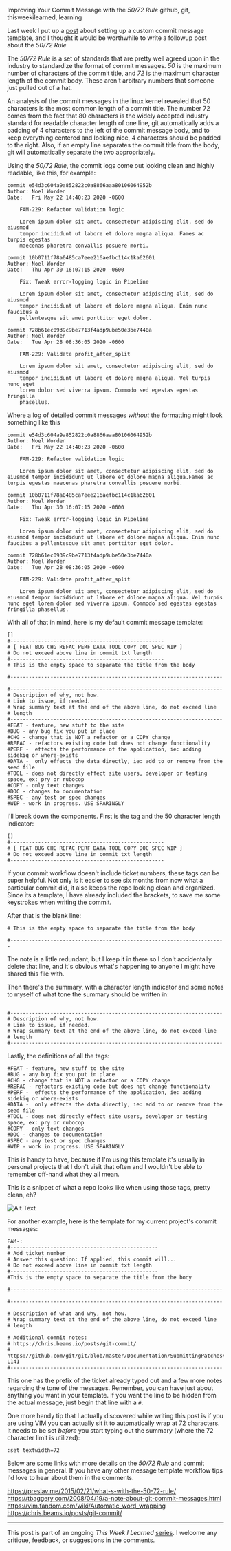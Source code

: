Improving Your Commit Message with the _50/72 Rule_
github, git, thisweekilearned, learning

Last week I put up a [post](https://dev.to/noelworden/got-5-minutes-to-spare-why-not-set-up-a-custom-commit-message-template-4njf) about setting up a custom commit message template, and I thought it would be worthwhile to write a followup post about the _50/72 Rule_

The _50/72 Rule_ is a set of standards that are pretty well agreed upon in the industry to standardize the format of commit messages. _50_ is the maximum number of characters of the commit title, and _72_ is the maximum character length of the commit body. These aren't arbitrary numbers that someone just pulled out of a hat.

An analysis of the commit messages in the linux kernel revealed that 50 characters is the most common length of a commit title. The number 72 comes from the fact that 80 characters is the widely accepted industry standard for readable character length of one line, git automatically adds a padding of 4 characters to the left of the commit message body, and to keep everything centered and looking nice, 4 characters should be padded to the right. Also, if an empty line separates the commit title from the body, git will automatically separate the two appropriately.

Using the _50/72 Rule_, the commit logs come out looking clean and highly readable, like this, for example:

```
commit e54d3c604a9a852822c0a8866aaa80106064952b
Author: Noel Worden
Date:   Fri May 22 14:40:23 2020 -0600

    FAM-229: Refactor validation logic

    Lorem ipsum dolor sit amet, consectetur adipiscing elit, sed do eiusmod
    tempor incididunt ut labore et dolore magna aliqua. Fames ac turpis egestas
    maecenas pharetra convallis posuere morbi.

commit 10b0711f78a0485ca7eee216aefbc114c1ka62601
Author: Noel Worden
Date:   Thu Apr 30 16:07:15 2020 -0600

    Fix: Tweak error-logging logic in Pipeline

    Lorem ipsum dolor sit amet, consectetur adipiscing elit, sed do eiusmod
    tempor incididunt ut labore et dolore magna aliqua. Enim nunc faucibus a
    pellentesque sit amet porttitor eget dolor.

commit 728b61ec0939c9be7713f4adp9ube50e3be7440a
Author: Noel Worden
Date:   Tue Apr 28 08:36:05 2020 -0600

    FAM-229: Validate profit_after_split

    Lorem ipsum dolor sit amet, consectetur adipiscing elit, sed do eiusmod
    tempor incididunt ut labore et dolore magna aliqua. Vel turpis nunc eget
    lorem dolor sed viverra ipsum. Commodo sed egestas egestas fringilla
    phasellus.
```
Where a log of detailed commit messages _without_ the formatting might look something like this
```
commit e54d3c604a9a852822c0a8866aaa80106064952b
Author: Noel Worden
Date:   Fri May 22 14:40:23 2020 -0600

    FAM-229: Refactor validation logic

    Lorem ipsum dolor sit amet, consectetur adipiscing elit, sed do eiusmod tempor incididunt ut labore et dolore magna aliqua.Fames ac turpis egestas maecenas pharetra convallis posuere morbi.

commit 10b0711f78a0485ca7eee216aefbc114c1ka62601
Author: Noel Worden
Date:   Thu Apr 30 16:07:15 2020 -0600

    Fix: Tweak error-logging logic in Pipeline

    Lorem ipsum dolor sit amet, consectetur adipiscing elit, sed do eiusmod tempor incididunt ut labore et dolore magna aliqua. Enim nunc faucibus a pellentesque sit amet porttitor eget dolor.

commit 728b61ec0939c9be7713f4adp9ube50e3be7440a
Author: Noel Worden
Date:   Tue Apr 28 08:36:05 2020 -0600

    FAM-229: Validate profit_after_split

    Lorem ipsum dolor sit amet, consectetur adipiscing elit, sed do eiusmod tempor incididunt ut labore et dolore magna aliqua. Vel turpis nunc eget lorem dolor sed viverra ipsum. Commodo sed egestas egestas fringilla phasellus.
```

With all of that in mind, here is my default commit message template:

```
[]
#--------------------------------------------------
# [ FEAT BUG CHG REFAC PERF DATA TOOL COPY DOC SPEC WIP ]
# Do not exceed above line in commit txt length
#--------------------------------------------------
# This is the empty space to separate the title from the body

#---------------------------------------------------------------------

#---------------------------------------------------------------------
# Description of why, not how.
# Link to issue, if needed.
# Wrap summary text at the end of the above line, do not exceed line
# length
#---------------------------------------------------------------------
#FEAT - feature, new stuff to the site
#BUG - any bug fix you put in place
#CHG - change that is NOT a refactor or a COPY change
#REFAC - refactors existing code but does not change functionality
#PERF -  effects the performance of the application, ie: adding sidekiq or where-exists
#DATA -  only effects the data directly, ie: add to or remove from the seed file
#TOOL - does not directly effect site users, developer or testing space, ex: pry or rubocop
#COPY - only text changes
#DOC - changes to documentation
#SPEC - any test or spec changes
#WIP - work in progress. USE SPARINGLY
```


I'll break down the components. First is the tag and the 50 character length indicator:
```
[]
#--------------------------------------------------
# [ FEAT BUG CHG REFAC PERF DATA TOOL COPY DOC SPEC WIP ]
# Do not exceed above line in commit txt length
#--------------------------------------------------
```

If your commit workflow doesn't include ticket numbers, these tags can be super helpful. Not only is it easier to see six months from now what a particular commit did, it also keeps the repo looking clean and organized. Since its a template, I have already included the brackets, to save me some keystrokes when writing the commit.

After that is the blank line:
```
# This is the empty space to separate the title from the body

#----------------------------------------------------------------------
```

The note is a little redundant, but I keep it in there so I don't accidentally delete that line, and it's obvious what's happening to anyone I might have shared this file with.

Then there's the summary, with a character length indicator and some notes to myself of what tone the summary should be written in: 

```

#---------------------------------------------------------------------
# Description of why, not how.
# Link to issue, if needed.
# Wrap summary text at the end of the above line, do not exceed line
# length
#---------------------------------------------------------------------
```

Lastly, the definitions of all the tags:

```
#FEAT - feature, new stuff to the site
#BUG - any bug fix you put in place
#CHG - change that is NOT a refactor or a COPY change
#REFAC - refactors existing code but does not change functionality
#PERF -  effects the performance of the application, ie: adding sidekiq or where-exists
#DATA -  only effects the data directly, ie: add to or remove from the seed file
#TOOL - does not directly effect site users, developer or testing space, ex: pry or rubocop
#COPY - only text changes
#DOC - changes to documentation
#SPEC - any test or spec changes
#WIP - work in progress. USE SPARINGLY
```

This is handy to have, because if I'm using this template it's usually in personal projects that I don't visit that often and I wouldn't be able to remember off-hand what they all mean.

This is a snippet of what a repo looks like when using those tags, pretty clean, eh?

![Alt Text](https://dev-to-uploads.s3.amazonaws.com/i/0pbc5vnd1tfbfzmc6g7c.png)

For another example, here is the template for my current project's commit messages:

```
FAM-:
#------------------------------------------------
# Add ticket number
# Answer this question: If applied, this commit will...
# Do not exceed above line in commit txt length
#------------------------------------------------
#This is the empty space to separate the title from the body

#---------------------------------------------------------------------

#---------------------------------------------------------------------

# Description of what and why, not how.
# Wrap summary text at the end of the above line, do not exceed line
# length

# Additional commit notes:
# https://chris.beams.io/posts/git-commit/
# https://github.com/git/git/blob/master/Documentation/SubmittingPatches#L124-L141
#---------------------------------------------------------------------

```

This one has the prefix of the ticket already typed out and a few more notes regarding the tone of the messages. Remember, you can have just about anything you want in your template. If you want the line to be hidden from the actual message, just begin that line with a `#`. 

One more handy tip that I actually discovered while writing this post is if you are using VIM you can actually sit it to automatically wrap at 72 characters. It needs to be set _before_ you start typing out the summary (where the 72 character limit is utilized): 

`:set textwidth=72`


Below are some links with more details on the _50/72 Rule_ and commit messages in general. If you have any other message template workflow tips I'd love to hear about them in the comments. 

https://preslav.me/2015/02/21/what-s-with-the-50-72-rule/
https://tbaggery.com/2008/04/19/a-note-about-git-commit-messages.html
https://vim.fandom.com/wiki/Automatic_word_wrapping
https://chris.beams.io/posts/git-commit/

------

This post is part of an ongoing *This Week I Learned* [series](https://dev.to/noelworden/beginning-of-a-blog-series-5aj3). I welcome any critique, feedback, or suggestions in the comments.
